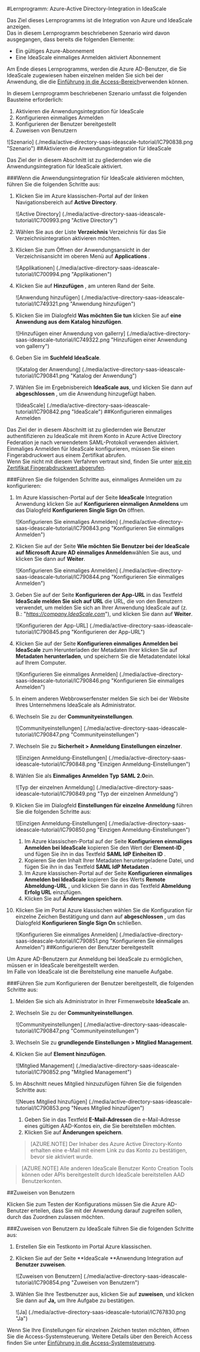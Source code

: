 <properties 
    pageTitle="Lernprogramm: Azure-Active Directory-Integration in IdeaScale | Microsoft Azure" 
    description="Informationen Sie zur Verwendung von IdeaScale mit Azure Active Directory einmaliges Anmelden, automatisierte Bereitstellung und mehr aktivieren!" 
    services="active-directory" 
    authors="jeevansd"  
    documentationCenter="na" 
    manager="femila"/>
<tags 
    ms.service="active-directory" 
    ms.devlang="na" 
    ms.topic="article" 
    ms.tgt_pltfrm="na" 
    ms.workload="identity" 
    ms.date="09/29/2016" 
    ms.author="jeedes" />

#<a name="tutorial-azure-active-directory-integration-with-ideascale"></a>Lernprogramm: Azure-Active Directory-Integration in IdeaScale
  
Das Ziel dieses Lernprogramms ist die Integration von Azure und IdeaScale anzeigen.  
Das in diesem Lernprogramm beschriebenen Szenario wird davon ausgegangen, dass bereits die folgenden Elemente:

-   Ein gültiges Azure-Abonnement
-   Eine IdeaScale einmaliges Anmelden aktiviert Abonnement
  
Am Ende dieses Lernprogramms, werden die Azure AD-Benutzer, die Sie IdeaScale zugewiesen haben einzelnen melden Sie sich bei der Anwendung, die die [Einführung in die Access-Bereich](active-directory-saas-access-panel-introduction.md)verwenden können.
  
In diesem Lernprogramm beschriebenen Szenario umfasst die folgenden Bausteine erforderlich:

1.  Aktivieren die Anwendungsintegration für IdeaScale
2.  Konfigurieren einmaliges Anmelden
3.  Konfigurieren der Benutzer bereitgestellt
4.  Zuweisen von Benutzern

![Szenario] (./media/active-directory-saas-ideascale-tutorial/IC790838.png "Szenario")
##<a name="enabling-the-application-integration-for-ideascale"></a>Aktivieren die Anwendungsintegration für IdeaScale
  
Das Ziel der in diesem Abschnitt ist zu gliedernden wie die Anwendungsintegration für IdeaScale aktiviert.

###<a name="to-enable-the-application-integration-for-ideascale-perform-the-following-steps"></a>Wenn die Anwendungsintegration für IdeaScale aktivieren möchten, führen Sie die folgenden Schritte aus:

1.  Klicken Sie im Azure klassischen-Portal auf der linken Navigationsbereich auf **Active Directory**.

    ![Active Directory] (./media/active-directory-saas-ideascale-tutorial/IC700993.png "Active Directory")

2.  Wählen Sie aus der Liste **Verzeichnis** Verzeichnis für das Sie Verzeichnisintegration aktivieren möchten.

3.  Klicken Sie zum Öffnen der Anwendungsansicht in der Verzeichnisansicht im oberen Menü auf **Applications** .

    ![Applikationen] (./media/active-directory-saas-ideascale-tutorial/IC700994.png "Applikationen")

4.  Klicken Sie auf **Hinzufügen** , am unteren Rand der Seite.

    ![Anwendung hinzufügen] (./media/active-directory-saas-ideascale-tutorial/IC749321.png "Anwendung hinzufügen")

5.  Klicken Sie im Dialogfeld **Was möchten Sie tun** klicken Sie auf **eine Anwendung aus dem Katalog hinzufügen**.

    ![Hinzufügen einer Anwendung von gallerry] (./media/active-directory-saas-ideascale-tutorial/IC749322.png "Hinzufügen einer Anwendung von gallerry")

6.  Geben Sie im **Suchfeld** **IdeaScale**.

    ![Katalog der Anwendung] (./media/active-directory-saas-ideascale-tutorial/IC790841.png "Katalog der Anwendung")

7.  Wählen Sie im Ergebnisbereich **IdeaScale aus**, und klicken Sie dann auf **abgeschlossen** , um die Anwendung hinzugefügt haben.

    ![IdeaScale] (./media/active-directory-saas-ideascale-tutorial/IC790842.png "IdeaScale")
##<a name="configuring-single-sign-on"></a>Konfigurieren einmaliges Anmelden
  
Das Ziel der in diesem Abschnitt ist zu gliedernden wie Benutzer authentifizieren zu IdeaScale mit ihrem Konto in Azure Active Directory Federation je nach verwendetem SAML-Protokoll verwenden aktiviert.  
Einmaliges Anmelden für IdeaScale konfigurieren, müssen Sie einen Fingerabdruckwert aus einem Zertifikat abrufen.  
Wenn Sie nicht mit diesem Verfahren vertraut sind, finden Sie unter [wie ein Zertifikat Fingerabdruckwert abgerufen](http://youtu.be/YKQF266SAxI).

###<a name="to-configure-single-sign-on-perform-the-following-steps"></a>Führen Sie die folgenden Schritte aus, einmaliges Anmelden um zu konfigurieren:

1.  Im Azure klassischen-Portal auf der Seite **IdeaScale** Integration Anwendung klicken Sie auf **Konfigurieren einmaligen Anmeldens** um das Dialogfeld **Konfigurieren Single Sign On** öffnen.

    ![Konfigurieren Sie einmaliges Anmelden] (./media/active-directory-saas-ideascale-tutorial/IC790843.png "Konfigurieren Sie einmaliges Anmelden")

2.  Klicken Sie auf der Seite **Wie möchten Sie Benutzer bei der IdeaScale auf** **Microsoft Azure AD einmaliges Anmelden**wählen Sie aus, und klicken Sie dann auf **Weiter**.

    ![Konfigurieren Sie einmaliges Anmelden] (./media/active-directory-saas-ideascale-tutorial/IC790844.png "Konfigurieren Sie einmaliges Anmelden")

3.  Geben Sie auf der Seite **Konfigurieren der App-URL** in das Textfeld **IdeaScale melden Sie sich auf URL** die URL, die von den Benutzern verwendet, um melden Sie sich an Ihrer Anwendung IdeaScale auf (z. B.: "*https://company.IdeaScale.com*"), und klicken Sie dann auf **Weiter**.

    ![Konfigurieren der App-URL] (./media/active-directory-saas-ideascale-tutorial/IC790845.png "Konfigurieren der App-URL")

4.  Klicken Sie auf der Seite **Konfigurieren einmaliges Anmelden bei IdeaScale** zum Herunterladen der Metadaten Ihrer klicken Sie auf **Metadaten herunterladen**, und speichern Sie die Metadatendatei lokal auf Ihrem Computer.

    ![Konfigurieren Sie einmaliges Anmelden] (./media/active-directory-saas-ideascale-tutorial/IC790846.png "Konfigurieren Sie einmaliges Anmelden")

5.  In einem anderen Webbrowserfenster melden Sie sich bei der Website Ihres Unternehmens IdeaScale als Administrator.

6.  Wechseln Sie zu der **Communityeinstellungen**.

    ![Communityeinstellungen] (./media/active-directory-saas-ideascale-tutorial/IC790847.png "Communityeinstellungen")

7.  Wechseln Sie zu **Sicherheit \> Anmeldung Einstellungen einzelner**.

    ![Einzigen Anmeldung-Einstellungen] (./media/active-directory-saas-ideascale-tutorial/IC790848.png "Einzigen Anmeldung-Einstellungen")

8.  Wählen Sie als **Einmaliges Anmelden Typ** **SAML 2.0**ein.

    ![Typ der einzelnen Anmeldung] (./media/active-directory-saas-ideascale-tutorial/IC790849.png "Typ der einzelnen Anmeldung")

9.  Klicken Sie im Dialogfeld **Einstellungen für einzelne Anmeldung** führen Sie die folgenden Schritte aus:

    ![Einzigen Anmeldung-Einstellungen] (./media/active-directory-saas-ideascale-tutorial/IC790850.png "Einzigen Anmeldung-Einstellungen")

    1.  Im Azure klassischen-Portal auf der Seite **Konfigurieren einmaliges Anmelden bei IdeaScale** kopieren Sie den Wert der **Element-ID** , und fügen Sie ihn in das Textfeld **SAML IdP Einheiten ID** .
    2.  Kopieren Sie den Inhalt Ihrer Metadaten heruntergeladene Datei, und fügen Sie ihn in das Textfeld **SAML IdP Metadaten** .
    3.  Im Azure klassischen-Portal auf der Seite **Konfigurieren einmaliges Anmelden bei IdeaScale** kopieren Sie des Werts **Remote Abmeldung-URL** , und klicken Sie dann in das Textfeld **Abmeldung Erfolg URL** einzufügen.
    4.  Klicken Sie auf **Änderungen speichern**.

10. Klicken Sie im Portal Azure klassischen wählen Sie die Konfiguration für einzelne Zeichen Bestätigung und dann auf **abgeschlossen** , um das Dialogfeld **Konfigurieren Single Sign On** schließen.

    ![Konfigurieren Sie einmaliges Anmelden] (./media/active-directory-saas-ideascale-tutorial/IC790851.png "Konfigurieren Sie einmaliges Anmelden")
##<a name="configuring-user-provisioning"></a>Konfigurieren der Benutzer bereitgestellt
  
Um Azure AD-Benutzern zur Anmeldung bei IdeaScale zu ermöglichen, müssen er in IdeaScale bereitgestellt werden.  
Im Falle von IdeaScale ist die Bereitstellung eine manuelle Aufgabe.

###<a name="to-configure-user-provisioning-perform-the-following-steps"></a>Führen Sie zum Konfigurieren der Benutzer bereitgestellt, die folgenden Schritte aus:

1.  Melden Sie sich als Administrator in Ihrer Firmenwebsite **IdeaScale** an.

2.  Wechseln Sie zu der **Communityeinstellungen**.

    ![Communityeinstellungen] (./media/active-directory-saas-ideascale-tutorial/IC790847.png "Communityeinstellungen")

3.  Wechseln Sie zu **grundlegende Einstellungen \> Mitglied Management**.

4.  Klicken Sie auf **Element hinzufügen**.

    ![Mitglied Management] (./media/active-directory-saas-ideascale-tutorial/IC790852.png "Mitglied Management")

5.  Im Abschnitt neues Mitglied hinzuzufügen führen Sie die folgenden Schritte aus:

    ![Neues Mitglied hinzufügen] (./media/active-directory-saas-ideascale-tutorial/IC790853.png "Neues Mitglied hinzufügen")

    1.  Geben Sie in das Textfeld **E-Mail-Adressen** die e-Mail-Adresse eines gültigen AAD-Kontos ein, die Sie bereitstellen möchten.
    2.  Klicken Sie auf **Änderungen speichern**.

    >[AZURE.NOTE] Der Inhaber des Azure Active Directory-Konto erhalten eine e-Mail mit einem Link zu das Konto zu bestätigen, bevor sie aktiviert wurde.

>[AZURE.NOTE] Alle anderen IdeaScale Benutzer Konto Creation Tools können oder APIs bereitgestellt durch IdeaScale bereitstellen AAD Benutzerkonten.

##<a name="assigning-users"></a>Zuweisen von Benutzern
  
Klicken Sie zum Testen der Konfigurations müssen Sie die Azure AD-Benutzer erteilen, dass Sie mit der Anwendung darauf zugreifen sollen, durch das Zuordnen zulassen möchten.

###<a name="to-assign-users-to-ideascale-perform-the-following-steps"></a>Zuweisen von Benutzern zu IdeaScale führen Sie die folgenden Schritte aus:

1.  Erstellen Sie ein Testkonto im Portal Azure klassischen.

2.  Klicken Sie auf der Seite **IdeaScale **Anwendung Integration auf **Benutzer zuweisen**.

    ![Zuweisen von Benutzern] (./media/active-directory-saas-ideascale-tutorial/IC790854.png "Zuweisen von Benutzern")

3.  Wählen Sie Ihre Testbenutzer aus, klicken Sie auf **zuweisen**, und klicken Sie dann auf **Ja,** um Ihre Aufgabe zu bestätigen.

    ![Ja] (./media/active-directory-saas-ideascale-tutorial/IC767830.png "Ja")
  
Wenn Sie Ihre Einstellungen für einzelnen Zeichen testen möchten, öffnen Sie die Access-Systemsteuerung. Weitere Details über den Bereich Access finden Sie unter [Einführung in die Access-Systemsteuerung](active-directory-saas-access-panel-introduction.md).